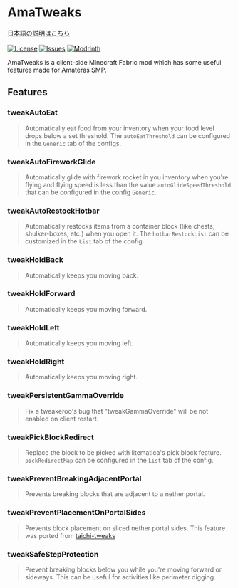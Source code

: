 # AmaTweaks

[日本語の説明はこちら](https://github.com/pugur523/ama-tweaks/blob/main/README_ja.md)<br><br>
[![License](https://img.shields.io/github/license/pugur523/ama-tweaks.svg)](https://opensource.org/licenses/MIT)
[![Issues](https://img.shields.io/github/issues/pugur523/ama-tweaks.svg)](https://github.com/pugur523/ama-tweaks/issues)
[![Modrinth](https://img.shields.io/modrinth/dt/amatweaks?label=Modrinth%20Downloads)](https://modrinth.com/mod/amatweaks)

AmaTweaks is a client-side Minecraft Fabric mod which has some useful features made for Amateras SMP.

## Features


### tweakAutoEat

> Automatically eat food from your inventory when your food level drops below a set threshold.
The `autoEatThreshold` can be configured in the `Generic` tab of the configs.

### tweakAutoFireworkGlide

> Automatically glide with firework rocket in you inventory when you're flying and flying speed is less than the value `autoGlideSpeedThreshold` that can be configured in the config `Generic`.


### tweakAutoRestockHotbar

> Automatically restocks items from a container block (like chests, shulker-boxes, etc.) when you open it.
The `hotbarRestockList` can be customized in the `List` tab of the config.
 

### tweakHoldBack

> Automatically keeps you moving back.


### tweakHoldForward

> Automatically keeps you moving forward.


### tweakHoldLeft

> Automatically keeps you moving left.


### tweakHoldRight

> Automatically keeps you moving right.


### tweakPersistentGammaOverride

> Fix a tweakeroo's bug that "tweakGammaOverride" will be not enabled on client restart.

### tweakPickBlockRedirect

> Replace the block to be picked with litematica's pick block feature. `pickRedirectMap` can be configured in the `List` tab of the config.


### tweakPreventBreakingAdjacentPortal

> Prevents breaking blocks that are adjacent to a nether portal.


### tweakPreventPlacementOnPortalSides

> Prevents block placement on sliced nether portal sides.
This feature was ported from [taichi-tweaks](https://github.com/TaichiServer/taichi-tweaks)


### tweakSafeStepProtection

> Prevent breaking blocks below you while you're moving forward or sideways.
This can be useful for activities like perimeter digging.